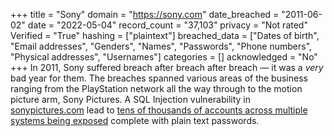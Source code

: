 +++
title = "Sony"
domain = "https://sony.com"
date_breached = "2011-06-02"
date = "2022-05-04"
record_count = "37,103"
privacy = "Not rated"
Verified = "True"
hashing = ["plaintext"]
breached_data = ["Dates of birth", "Email addresses", "Genders", "Names", "Passwords", "Phone numbers", "Physical addresses", "Usernames"]
categories = []
acknowledged = "No"
+++
In 2011, Sony suffered breach after breach after breach &mdash; it was a <em>very</em> bad year for them. The breaches spanned various areas of the business ranging from the PlayStation network all the way through to the motion picture arm, Sony Pictures. A SQL Injection vulnerability in <a href="http://www.sonypictures.com" target="_blank" rel="noopener">sonypictures.com</a> lead to <a href="http://www.troyhunt.com/2011/06/brief-sony-password-analysis.html" target="_blank" rel="noopener">tens of thousands of accounts across multiple systems being exposed</a> complete with plain text passwords.
